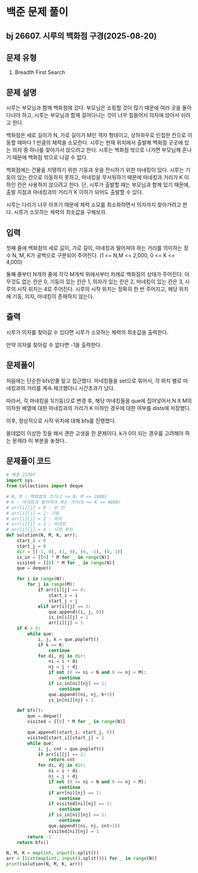 # 백준 문제 풀이

## bj 26607. 시루의 백화점 구경(2025-08-20)

## 문제 유형

1. Breadth First Search

## 문제 설명

시루는 부모님과 함께 백화점에 갔다. 부모님은 쇼핑할 것이 많기 때문에 여러 곳을 돌아다녀야 하고, 시루는 부모님과 함께 걸어다니는 것이 너무 힘들어서 의자에 앉아서 쉬려고 한다.

백화점은 세로 길이가 N, 가로 길이가 M인 격자 형태이고, 상하좌우로 인접한 칸으로 이동할 때마다 1 만큼의 체력을 소모한다. 시루는 현재 위치에서 출발해 백화점 곳곳에 있는 의자 중 하나를 찾아가서 앉으려고 한다. 시루는 백화점 밖으로 나가면 부모님께 혼나기 때문에 백화점 밖으로 나갈 수 없다.

백화점에는 건물을 지탱하기 위한 기둥과 옷을 전시하기 위한 마네킹이 있다. 시루는 기둥이 있는 칸으로 이동하지 못하고, 마네킹을 무서워하기 때문에 마네킹과 거리가 K 이하인 칸은 사용하지 않으려고 한다. 단, 시루가 출발할 때는 부모님과 함께 있기 때문에, 출발 지점과 마네킹과의 거리가
K 이하가 되어도 출발할 수 있다.

시루는 다리가 너무 아프기 때문에 체력 소모를 최소화하면서 의자까지 찾아가려고 한다. 시루가 소모하는 체력의 최솟값을 구해보자.

## 입력

첫째 줄에 백화점의 세로 길이, 가로 길이, 마네킹과 떨어져야 하는 거리를 의미하는 정수 N, M, K가 공백으로 구분되어 주어진다. (1 <= N,M <= 2,000, 0 <= K <= 4,000)

둘째 줄부터 N개의 줄에 각각 M개씩 위에서부터 차례로 백화점의 상태가 주어진다. 아무것도 없는 칸은 0, 기둥이 있는 칸은 1, 의자가 있는 칸은 2, 마네킹이 있는 칸은 3, 시루의 시작 위치는 4로 주어진다. 시루의 시작 위치는 정확히 한 번 주어지고, 해당 위치에 기둥, 의자, 마네킹이 존재하지 않는다.

## 출력

시루가 의자를 찾아갈 수 있다면 시루가 소모하는 체력의 최솟값을 출력한다.

만약 의자를 찾아갈 수 없다면 -1을 출력한다.

## 문제풀이

처음에는 단순한 bfs인줄 알고 접근했다. 마네킹들을 set으로 묶어서, 각 위치 별로 마네킹과의 거리를 계속 체크했더니 시간초과가 났다.

따라서, 각 마네킹을 1(기둥)으로 변경 후, 해당 마네킹들을 que에 집어넣어서 N X M의 이차원 배열에 대한 마네킹과의 거리가 K 이하인 경우에 대한 여부를 dists에 저장했다.

이후, 정상적으로 시작 위치에 대해 bfs를 진행했다.

쓸데없이 이상한 짓을 해서 괜한 고생을 한 문제이다. k가 0이 되는 경우를 고려해야 하는 문제라 이 부분을 놓쳤다..

## 문제풀이 코드

```python
# 백준 25307
import sys
from collections import deque

# N, M : 백화점의 크기(1 <= N, M <= 2000)
# K : 마네킹과 떨어져야 하는 거리(0 <= K <= 4000)
# arr[i][j] = 0 : 빈 칸
# arr[i][j] = 1: 기둥
# arr[i][j] = 2 : 의자
# arr[i][j] = 3 : 마네킹
# arr[i][j] = 4 : 시작 위치
def solution(N, M, K, arr):
    start_i = 0
    start_j = 0
    dir = [(-1, 0), (1, 0), (0, -1), (0, 1)]
    is_in = [[0] * M for _ in range(N)]
    visited = [[0] * M for _ in range(N)]
    que = deque()

    for i in range(N):
        for j in range(M):
            if arr[i][j] == 4:
                start_i = i
                start_j = j
            elif arr[i][j] == 3:
                que.append((i, j, 0))
                is_in[i][j] = 1
                arr[i][j] = 1
    if K > 0:
        while que:
            i, j, k = que.popleft()
            if k == K:
                continue
            for di, dj in dir:
                ni = i + di
                nj = j + dj
                if not (0 <= ni < N and 0 <= nj < M):
                    continue
                if is_in[ni][nj] == 1:
                    continue
                que.append((ni, nj, k+1))
                is_in[ni][nj] = 1

    def bfs():
        que = deque()
        visited = [[0] * M for _ in range(N)]

        que.append((start_i, start_j, 0))
        visited[start_i][start_j] = 1
        while que:
            i, j, cnt = que.popleft()
            if arr[i][j] == 2:
                return cnt
            for di, dj in dir:
                ni = i + di
                nj = j + dj
                if not (0 <= ni < N and 0 <= nj < M):
                    continue
                if arr[ni][nj] == 1:
                    continue
                if visited[ni][nj] == 1:
                    continue
                if is_in[ni][nj] == 1:
                    continue
                que.append((ni, nj, cnt+1))
                visited[ni][nj] = 1
        return -1
    return bfs()

N, M, K = map(int, input().split())
arr = [list(map(int, input().split())) for _ in range(N)]
print(solution(N, M, K, arr))
```

```java


```
